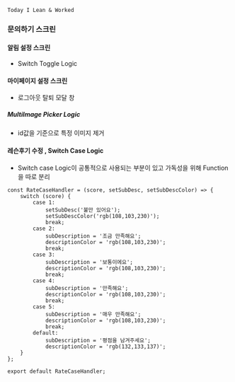 ```
Today I Lean & Worked
```     

### 문의하기 스크린




#### 알림 설정 스크린
- Switch Toggle Logic


#### 마이페이지 설정 스크린
- 로그아웃 탈퇴 모달 창


##### MultiImage Picker Logic
- id값을 기준으로 특정 이미지 제거

#### 레슨후기 수정 , Switch Case Logic
- Switch case Logic이 공통적으로 사용되는 부분이 있고 가독성을 위해 Function을 따로 분리
```     
const RateCaseHandler = (score, setSubDesc, setSubDescColor) => {
    switch (score) {
        case 1:
            setSubDesc('불만 있어요');
            setSubDescColor('rgb(108,103,230)');
            break;
        case 2:
            subDescription = '조금 만족해요';
            descriptionColor = 'rgb(108,103,230)';
            break;
        case 3:
            subDescription = '보통이에요';
            descriptionColor = 'rgb(108,103,230)';
            break;
        case 4:
            subDescription = '만족해요';
            descriptionColor = 'rgb(108,103,230)';
            break;
        case 5:
            subDescription = '매우 만족해요';
            descriptionColor = 'rgb(108,103,230)';
            break;
        default:
            subDescription = '평점을 남겨주세요';
            descriptionColor = 'rgb(132,133,137)';
    }
};

export default RateCaseHandler;

```     












